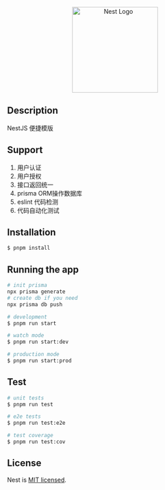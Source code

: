 <p align="center">
  <a href="http://nestjs.com/" target="blank"><img src="https://nestjs.com/img/logo-small.svg" width="200" alt="Nest Logo" /></a>
</p>


## Description

NestJS 便捷模版

## Support

1. 用户认证
2. 用户授权
3. 接口返回统一
4. prisma ORM操作数据库
5. eslint 代码检测
6. 代码自动化测试

## Installation

```bash
$ pnpm install
```

## Running the app

```bash
# init prisma
npx prisma generate
# create db if you need
npx prisma db push

```

```bash
# development
$ pnpm run start

# watch mode
$ pnpm run start:dev

# production mode
$ pnpm run start:prod
```

## Test

```bash
# unit tests
$ pnpm run test

# e2e tests
$ pnpm run test:e2e

# test coverage
$ pnpm run test:cov
```

## License

Nest is [MIT licensed](LICENSE).
